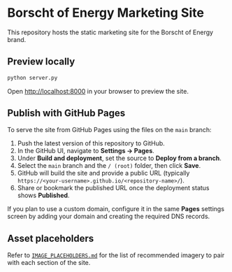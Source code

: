 # Borscht of Energy Marketing Site

This repository hosts the static marketing site for the Borscht of Energy brand.

## Preview locally

```bash
python server.py
```

Open <http://localhost:8000> in your browser to preview the site.

## Publish with GitHub Pages

To serve the site from GitHub Pages using the files on the `main` branch:

1. Push the latest version of this repository to GitHub.
2. In the GitHub UI, navigate to **Settings → Pages**.
3. Under **Build and deployment**, set the source to **Deploy from a branch**.
4. Select the `main` branch and the `/ (root)` folder, then click **Save**.
5. GitHub will build the site and provide a public URL (typically `https://<your-username>.github.io/<repository-name>/`).
6. Share or bookmark the published URL once the deployment status shows **Published**.

If you plan to use a custom domain, configure it in the same **Pages** settings screen by adding your domain and creating the required DNS records.

## Asset placeholders

Refer to [`IMAGE_PLACEHOLDERS.md`](IMAGE_PLACEHOLDERS.md) for the list of recommended imagery to pair with each section of the site.
